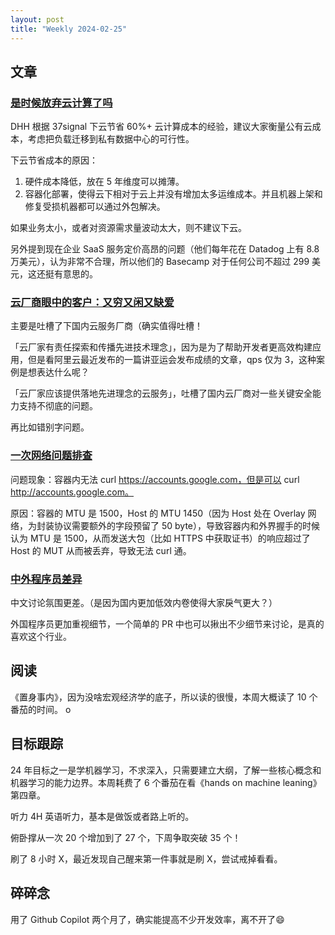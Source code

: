 ```yaml
---
layout: post
title: "Weekly 2024-02-25"
---
```


## 文章

### [是时候放弃云计算了吗](https://mp.weixin.qq.com/s?__biz=MzU5ODAyNTM5Ng==&mid=2247486366&idx=1&sn=c28407399af8b1ddeadf93e902ed23cc&scene=21#wechat_redirect)

DHH 根据 37signal 下云节省 60%+ 云计算成本的经验，建议大家衡量公有云成本，考虑把负载迁移到私有数据中心的可行性。

下云节省成本的原因：
1. 硬件成本降低，放在 5 年维度可以摊薄。
2. 容器化部署，使得云下相对于云上并没有增加太多运维成本。并且机器上架和修复受损机器都可以通过外包解决。

如果业务太小，或者对资源需求量波动太大，则不建议下云。

另外提到现在企业 SaaS 服务定价高昂的问题（他们每年花在 Datadog 上有 8.8 万美元），认为非常不合理，所以他们的 Basecamp 对于任何公司不超过 299 美元，这还挺有意思的。

### [云厂商眼中的客户：又穷又闲又缺爱](https://mp.weixin.qq.com/s/N8AYreKZ5OzNGWFb3m0EsQ)

主要是吐槽了下国内云服务厂商（确实值得吐槽！

「云厂家有责任探索和传播先进技术理念」，因为是为了帮助开发者更高效构建应用，但是看阿里云最近发布的一篇讲亚运会发布成绩的文章，qps 仅为 3，这种案例是想表达什么呢？

「云厂家应该提供落地先进理念的云服务」，吐槽了国内云厂商对一些关键安全能力支持不彻底的问题。

再比如错别字问题。

### [一次网络问题排查](https://www.kawabangga.com/posts/5803)

问题现象：容器内无法 curl https://accounts.google.com，但是可以 curl http://accounts.google.com。

原因：容器的 MTU 是 1500，Host 的 MTU 1450（因为 Host 处在 Overlay 网络，为封装协议需要额外的字段预留了 50 byte），导致容器内和外界握手的时候认为 MTU 是 1500，从而发送大包（比如 HTTPS 中获取证书）的响应超过了 Host 的 MUT 从而被丢弃，导致无法 curl 通。

### [中外程序员差异](https://catcoding.me/p/diff/)

中文讨论氛围更差。（是因为国内更加低效内卷使得大家戾气更大？）

外国程序员更加重视细节，一个简单的 PR 中也可以揪出不少细节来讨论，是真的喜欢这个行业。

## 阅读

《置身事内》，因为没啥宏观经济学的底子，所以读的很慢，本周大概读了 10 个番茄的时间。
o

## 目标跟踪

24 年目标之一是学机器学习，不求深入，只需要建立大纲，了解一些核心概念和机器学习的能力边界。本周耗费了 6 个番茄在看《hands on machine leaning》第四章。

听力 4H 英语听力，基本是做饭或者路上听的。

俯卧撑从一次 20 个增加到了 27 个，下周争取突破 35 个！

刷了 8 小时 X，最近发现自己醒来第一件事就是刷 X，尝试戒掉看看。

## 碎碎念

用了 Github Copilot 两个月了，确实能提高不少开发效率，离不开了😄

